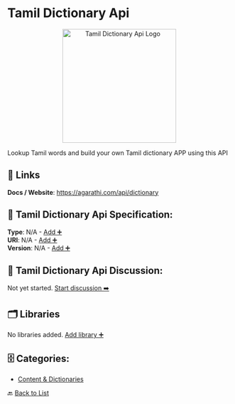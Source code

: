 # Tamil Dictionary Api
<p align="center">
    <img width="256" src="https://raw.githubusercontent.com/apis-list/apis-list/main/apis/tamil-dictionary-api/logo_256x256.png" alt="Tamil Dictionary Api Logo"/>
</p>
Lookup Tamil words and build your own Tamil dictionary APP using this API

##  🔗 Links
**Docs / Website**: https://agarathi.com/api/dictionary

## 🧬 Tamil Dictionary Api Specification:
**Type**: N/A - [Add ➕](https://github.com/apis-list/apis-list/edit/main/apis.yaml#L18781)  
**URI**: N/A - [Add ➕](https://github.com/apis-list/apis-list/edit/main/apis.yaml#L18781)  
**Version**: N/A - [Add ➕](https://github.com/apis-list/apis-list/edit/main/apis.yaml#L18781)

## 💬 Tamil Dictionary Api Discussion:
Not yet started. [Start discussion ➡️](https://github.com/apis-list/apis-list/discussions/new)

## 🗂️ Libraries

No libraries added. [Add library ➕](https://github.com/apis-list/apis-list/edit/main/apis.yaml#L18781)    


## 🗄️ Categories:
- [Content & Dictionaries](https://github.com/apis-list/apis-list#content--dictionaries-)

🔙  [Back to List](https://github.com/apis-list/apis-list)
